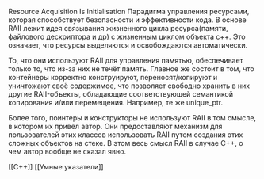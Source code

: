 Resource Acquisition Is Initialisation
Парадигма управления ресурсами, которая способствует безопасности и эффективности кода. В основе RAII лежит идея связывания жизненного цикла ресурса(памяти, файлового дескриптора и др) с жизненным циклом объекта c++. Это означает, что ресурсы выделяются и освобождаются автоматически.

То, что они используют RAII для управления памятью, обеспечивает только то, что из-за них не течёт память. Главное же состоит в том, что контейнеры корректно конструируют, переносят/копируют и уничтожают своё содержимое, что позволяет свободно хранить в них другие RAII-объекты, обладающие соответствующей семантикой копирования и/или перемещения. Например, те же unique_ptr.

Более того, поинтеры и конструкторы не используют RAII в том смысле, в котором их привёл автор. Они предоставляют механизм для пользователей этих классов использовать RAII путем создания этих сложных объектов на стеке. В этом весь смысл RAII в случае C++, о чем автор вообще не сказал явно.

[[C++]] [[Умные указатели]]